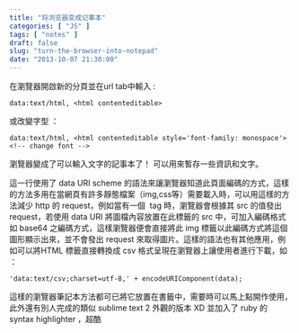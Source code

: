 ```yaml
---
title: "将浏览器变成记事本"
categories: [ "JS" ]
tags: [ "notes" ]
draft: false
slug: "turn-the-browser-into-notepad"
date: "2013-10-07 21:30:00"
---
```


在瀏覽器開啟新的分頁並在url tab中輸入 :
	

    data:text/html, <html contenteditable>

或改變字型 ：
	
    data:text/html, <html contenteditable style='font-family: monospace'>  <!-- change font -->

瀏覽器變成了可以輸入文字的記事本了！
可以用來暫存一些資訊和文字。

這一行使用了 data URI scheme 的語法來讓瀏覽器知道此頁面編碼的方式，這樣的方法多用在當網頁有許多靜態檔案（img,css等）需要載入時，可以用這樣的方法減少 http 的 request，例如當有一個 <img> tag 時，瀏覽器會根據其 src 的值發出 request，若使用 data URI 將圖檔內容放置在此標籤的 src 中，可加入編碼格式如 base64 之編碼方式，這樣瀏覽器便會直接將此 img 標籤以此編碼方式將這個圖形顯示出來，並不會發出 request 來取得圖片。這樣的語法也有其他應用，例如可以將HTML <table> 標籤直接轉換成 csv 格式呈現在瀏覽器上讓使用者進行下載，如 ：
	

    'data:text/csv;charset=utf-8,' + encodeURIComponent(data);

這樣的瀏覽器筆記本方法都可已將它放置在書籤中，需要時可以馬上點開作使用，此外還有別人完成的類似 sublime text 2 外觀的版本 XD 並加入了 ruby 的 syntax highlighter ，超酷
